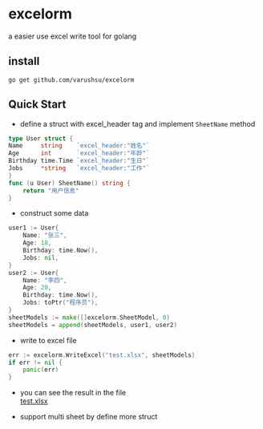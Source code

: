 # excelorm
a easier use excel write tool for golang

## install
```shell
go get github.com/varushsu/excelorm
```

## Quick Start
* define a struct with excel_header tag and implement `SheetName` method
```go
type User struct {
Name     string    `excel_header:"姓名"`
Age      int       `excel_header:"年龄"`
Birthday time.Time `excel_header:"生日"`
Jobs     *string   `excel_header:"工作"`
}
func (u User) SheetName() string {
    return "用户信息"
}
```

* construct some data
```go
user1 := User{
    Name: "张三",
    Age: 18,
    Birthday: time.Now(),
    Jobs: nil,
}
user2 := User{
    Name: "李四",
    Age: 20,
    Birthday: time.Now(),
    Jobs: toPtr("程序员"),
}
sheetModels := make([]excelorm.SheetModel, 0)
sheetModels = append(sheetModels, user1, user2)
```
* write to excel file
```go
err := excelorm.WriteExcel("test.xlsx", sheetModels)
if err != nil {
    panic(err)
}
```
* you can see the result in the file<br>
[test.xlsx](test.xlsx)

* support multi sheet by define more struct